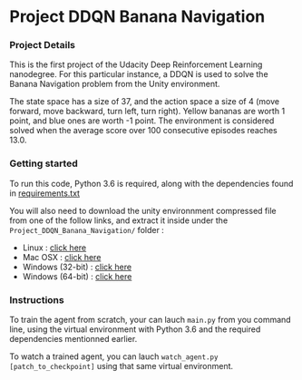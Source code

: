 # Project DDQN Banana Navigation
 
### Project Details

This is the first project of the Udacity Deep Reinforcement Learning nanodegree.
For this particular instance, a DDQN is used to solve the Banana Navigation problem from the Unity environment.

The state space has a size of 37, and the action space a size of 4 (move forward, move backward, turn left, turn right).
Yellow bananas are worth 1 point, and blue ones are worth -1 point.
The environment is considered solved when the average score over 100 consecutive episodes reaches 13.0.

### Getting started

To run this code, Python 3.6 is required, along with the dependencies found in [requirements.txt](https://github.com/Matlal033/Project_DDQN_Banana_Navigation/edit/main/requirements.txt)

You will also need to download the unity environnment compressed file from one of the follow links, and extract it inside under the `Project_DDQN_Banana_Navigation/` folder :

- Linux : [click here](https://s3-us-west-1.amazonaws.com/udacity-drlnd/P1/Banana/Banana_Linux.zip)
- Mac OSX : [click here](https://s3-us-west-1.amazonaws.com/udacity-drlnd/P1/Banana/Banana.app.zip)
- Windows (32-bit) : [click here](https://s3-us-west-1.amazonaws.com/udacity-drlnd/P1/Banana/Banana_Windows_x86.zip)
- Windows (64-bit) : [click here](https://s3-us-west-1.amazonaws.com/udacity-drlnd/P1/Banana/Banana_Windows_x86_64.zip)

### Instructions

To train the agent from scratch, your can lauch `main.py` from you command line, using the virtual environment with Python 3.6 and the required dependencies mentionned earlier.

To watch a trained agent, you can lauch `watch_agent.py [patch_to_checkpoint]` using that same virtual environment.
